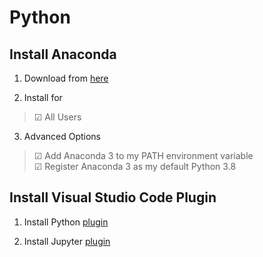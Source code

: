 # Python

## Install Anaconda

1. Download from [here](https://www.anaconda.com/products/individual)

2. Install for
> ☑ All Users

3. Advanced Options
> ☑ Add Anaconda 3 to my PATH environment variable \
> ☑ Register Anaconda 3 as my default Python 3.8

## Install Visual Studio Code Plugin

1. Install Python [plugin](https://github.com/Microsoft/vscode-python)

2. Install Jupyter [plugin](https://github.com/Microsoft/vscode-jupyter)